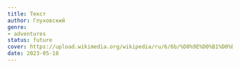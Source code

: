 ```yaml
---
title: Текст
author: Глуховский
genre:
- adventures
status: future
cover: https://upload.wikimedia.org/wikipedia/ru/6/6b/%D0%9E%D0%B1%D0%BB%D0%BE%D0%B6%D0%BA%D0%B0_%D1%80%D0%BE%D0%BC%D0%B0%D0%BD%D0%B0_%C2%AB%D0%A2%D0%B5%D0%BA%D1%81%D1%82%C2%BB_-_1_%D0%B8%D0%B7%D0%B4%D0%B0%D0%BD%D0%B8%D0%B5.jpg
date: 2023-05-18
---
```


